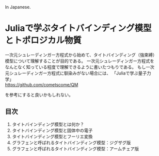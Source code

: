 
In Japanese.
# Juliaで学ぶタイトバインディング模型とトポロジカル物質
一次元シュレーディンガー方程式から始めて、タイトバインディング（強束縛）模型について理解することが目的である。
一次元シュレーディンガー方程式をなんとなく知っている程度で理解できるように書いたつもりである。
もし一次元シュレーディンガー方程式に馴染みがない場合には、 「Juliaで学ぶ量子力学」  
https://github.com/cometscome/QM   

を参考にすると良いかもしれない。

## 目次
1. タイトバインディング模型とは何か？
2. タイトバインディング模型と固体中の電子
3. タイトバインディング模型とフーリエ変換
4. グラフェンと呼ばれるタイトバインディング模型：ジグザグ版
5. グラフェンと呼ばれるタイトバインディング模型：アームチェア版
